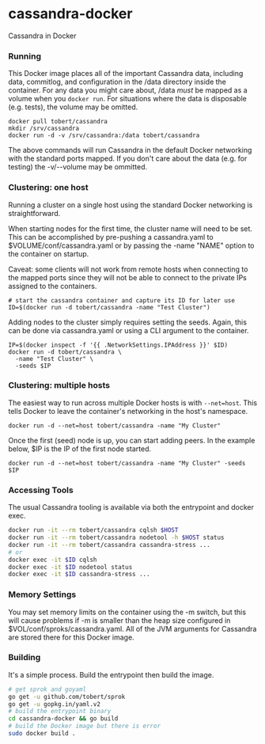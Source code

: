 cassandra-docker
================

Cassandra in Docker

### Running

This Docker image places all of the important Cassandra data, including
data, commitlog, and configuration in the /data directory inside the container.
For any data you might care about, /data *must* be mapped as a volume when
you `docker run`. For situations where the data is disposable (e.g. tests),
the volume may be omitted.

```
docker pull tobert/cassandra
mkdir /srv/cassandra
docker run -d -v /srv/cassandra:/data tobert/cassandra
```

The above commands will run Cassandra in the default Docker networking with
the standard ports mapped. If you don't care about the data (e.g. for testing)
the -v/--volume may be ommitted.

### Clustering: one host

Running a cluster on a single host using the standard Docker networking is straightforward.

When starting nodes for the first time, the cluster name will need to be set. This
can be accomplished by pre-pushing a cassandra.yaml to $VOLUME/conf/cassandra.yaml
or by passing the -name "NAME" option to the container on startup.

Caveat: some clients will not work from remote hosts when connecting to the mapped ports
since they will not be able to connect to the private IPs assigned to the containers.

```
# start the cassandra container and capture its ID for later use
ID=$(docker run -d tobert/cassandra -name "Test Cluster")
```

Adding nodes to the cluster simply requires setting the seeds. Again, this can be
done via cassandra.yaml or using a CLI argument to the container.

```
IP=$(docker inspect -f '{{ .NetworkSettings.IPAddress }}' $ID)
docker run -d tobert/cassandra \
  -name "Test Cluster" \
  -seeds $IP
```

### Clustering: multiple hosts

The easiest way to run across multiple Docker hosts is with `--net=host`. This tells
Docker to leave the container's networking in the host's namespace.

```
docker run -d --net=host tobert/cassandra -name "My Cluster"
```

Once the first (seed) node is up, you can start adding peers. In the example below,
$IP is the IP of the first node started.

```
docker run -d --net=host tobert/cassandra -name "My Cluster" -seeds $IP
```

### Accessing Tools

The usual Cassandra tooling is available via both the entrypoint and docker exec.

```sh
docker run -it --rm tobert/cassandra cqlsh $HOST
docker run -it --rm tobert/cassandra nodetool -h $HOST status
docker run -it --rm tobert/cassandra cassandra-stress ...
# or
docker exec -it $ID cqlsh
docker exec -it $ID nodetool status
docker exec -it $ID cassandra-stress ...
```

### Memory Settings

You may set memory limits on the container using the -m switch, but this
will cause problems if -m is smaller than the heap size configured in
$VOL/conf/sproks/cassandra.yaml. All of the JVM arguments for Cassandra
are stored there for this Docker image.

### Building

It's a simple process. Build the entrypoint then build the image.

```sh
# get sprok and goyaml
go get -u github.com/tobert/sprok
go get -u gopkg.in/yaml.v2
# build the entrypoint binary
cd cassandra-docker && go build
# build the Docker image but there is error
sudo docker build .
```
